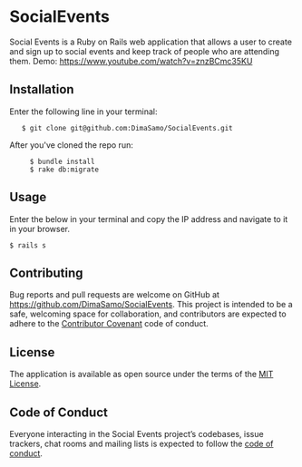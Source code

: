 # SocialEvents

Social Events is a Ruby on Rails web application that allows a user to create and sign up to social events and keep track of people who are attending them.
Demo: https://www.youtube.com/watch?v=znzBCmc35KU

## Installation
  Enter the following line in your terminal:
  ```
     $ git clone git@github.com:DimaSamo/SocialEvents.git
  ```
After you've cloned the repo run:
        
         $ bundle install
         $ rake db:migrate
         
## Usage

  Enter the below in your terminal and copy the IP address and navigate to it in your browser.
    
    
    $ rails s
    
## Contributing

Bug reports and pull requests are welcome on GitHub at https://github.com/DimaSamo/SocialEvents. This project is intended to be a safe, welcoming space for collaboration, and contributors are expected to adhere to the [Contributor Covenant](http://contributor-covenant.org) code of conduct.

## License

The application is available as open source under the terms of the [MIT License](https://opensource.org/licenses/MIT).

## Code of Conduct

Everyone interacting in the Social Events project’s codebases, issue trackers, chat rooms and mailing lists is expected to follow the [code of conduct](https://github.com/DimaSamo/SocialEvents/blob/master/code-of-conduct.md).
